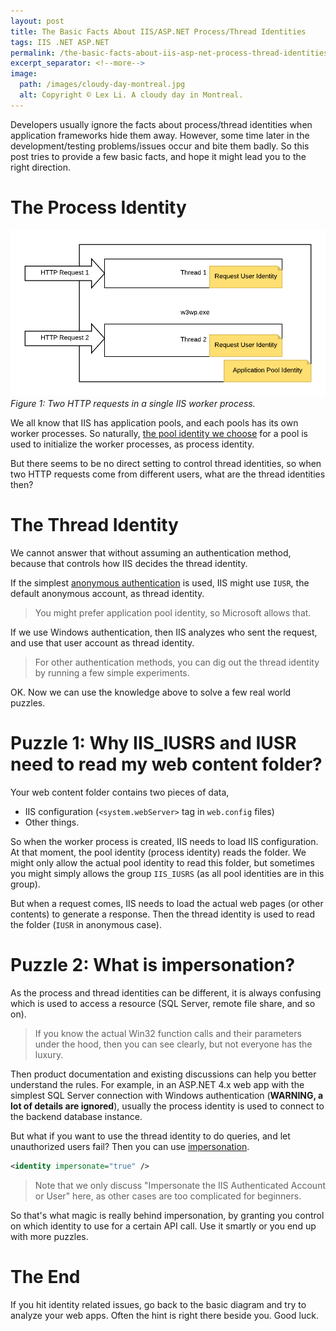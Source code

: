 ```yaml
---
layout: post
title: The Basic Facts About IIS/ASP.NET Process/Thread Identities
tags: IIS .NET ASP.NET
permalink: /the-basic-facts-about-iis-asp-net-process-thread-identities-835eaac876a0
excerpt_separator: <!--more-->
image:
  path: /images/cloudy-day-montreal.jpg
  alt: Copyright © Lex Li. A cloudy day in Montreal.
---
```


Developers usually ignore the facts about process/thread identities when application frameworks hide them away. However, some time later in the development/testing problems/issues occur and bite them badly. So this post tries to provide a few basic facts, and hope it might lead you to the right direction.
<!--more-->

# The Process Identity

![img-description](/images/requests-worker-process.png)
_Figure 1: Two HTTP requests in a single IIS worker process._

We all know that IIS has application pools, and each pools has its own worker processes. So naturally, [the pool identity we choose](https://docs.microsoft.com/iis/configuration/system.applicationhost/applicationpools/add/processmodel#configuration) for a pool is used to initialize the worker processes, as process identity.

But there seems to be no direct setting to control thread identities, so when two HTTP requests come from different users, what are the thread identities then?

# The Thread Identity

We cannot answer that without assuming an authentication method, because that controls how IIS decides the thread identity.

If the simplest [anonymous authentication](https://docs.microsoft.com/iis/configuration/system.webserver/security/authentication/anonymousauthentication#configuration) is used, IIS might use `IUSR`, the default anonymous account, as thread identity.

> You might prefer application pool identity, so Microsoft allows that.

If we use Windows authentication, then IIS analyzes who sent the request, and use that user account as thread identity.

> For other authentication methods, you can dig out the thread identity by running a few simple experiments.

OK. Now we can use the knowledge above to solve a few real world puzzles.

# Puzzle 1: Why IIS_IUSRS and IUSR need to read my web content folder?

Your web content folder contains two pieces of data,

* IIS configuration (`<system.webServer>` tag in `web.config` files)
* Other things.

So when the worker process is created, IIS needs to load IIS configuration. At that moment, the pool identity (process identity) reads the folder. We might only allow the actual pool identity to read this folder, but sometimes you might simply allows the group `IIS_IUSRS` (as all pool identities are in this group).

But when a request comes, IIS needs to load the actual web pages (or other contents) to generate a response. Then the thread identity is used to read the folder (`IUSR` in anonymous case).

# Puzzle 2: What is impersonation?

As the process and thread identities can be different, it is always confusing which is used to access a resource (SQL Server, remote file share, and so on).

> If you know the actual Win32 function calls and their parameters under the hood, then you can see clearly, but not everyone has the luxury.

Then product documentation and existing discussions can help you better understand the rules. For example, in an ASP.NET 4.x web app with the simplest SQL Server connection with Windows authentication (**WARNING, a lot of details are ignored**), usually the process identity is used to connect to the backend database instance.

But what if you want to use the thread identity to do queries, and let unauthorized users fail? Then you can use [impersonation](https://support.microsoft.com/en-ca/help/306158/how-to-implement-impersonation-in-an-asp-net-application).

``` xml
<identity impersonate="true" />
```

> Note that we only discuss "Impersonate the IIS Authenticated Account or User" here, as other cases are too complicated for beginners.

So that's what magic is really behind impersonation, by granting you control on which identity to use for a certain API call. Use it smartly or you end up with more puzzles.

# The End

If you hit identity related issues, go back to the basic diagram and try to analyze your web apps. Often the hint is right there beside you. Good luck.
